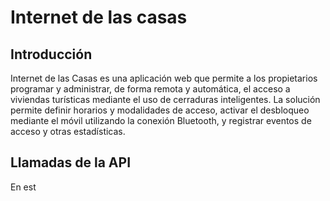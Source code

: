 # Internet de las casas

## Introducción
Internet de las Casas es una aplicación web que permite a los propietarios programar y administrar, de forma remota y automática, el acceso a viviendas turísticas mediante el uso de cerraduras inteligentes. La solución permite definir horarios y modalidades de acceso, activar el desbloqueo mediante el móvil utilizando la conexión Bluetooth, y registrar eventos de acceso y otras estadísticas.
## Llamadas de la API
En est
